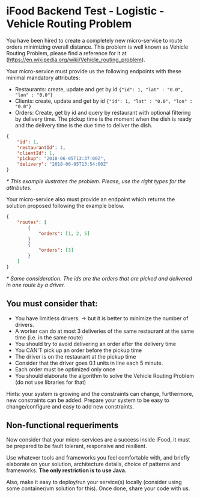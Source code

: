 # iFood Backend Test - Logistic - Vehicle Routing Problem

You have been hired to create a completely new micro-service to route orders minimizing overall distance. This problem is well known as Vehicle Routing Problem, please find a reference for it at (https://en.wikipedia.org/wiki/Vehicle_routing_problem). 

Your micro-service must provide us the following endpoints with these minimal mandatory attributes:
- Restaurants: create, update and get by id
`{"id": 1, "lat" : "0.0", "lon" : "0.0"}`
- Clients: create, update and get by id
`{"id": 1, "lat" : "0.0", "lon" : "0.0"}`
- Orders: Create, get by id and query by restaurant with optional filtering by delivery time. The pickup time is the moment when the dish is ready and the delivery time is the due time to deliver the dish.
```json
{
    "id": 1,
    "restaurantId": 1,
    "clientId": 1,
    "pickup": "2018-06-05T13:37:00Z",
    "delivery": "2018-06-05T13:54:00Z"
}
```
_* This example ilustrates the problem. Please, use the right types for the attributes._

Your micro-service also must provide an endpoint which returns the solution proposed following the example below.
```json
{
	"routes": [
		{
			"orders": [1, 2, 5]
		}
		{
			"orders": [3]
		}
	]
}
```
_* Same consideration. The ids are the orders that are picked and delivered in one route by a driver._

## You must consider that:

- You have limitless drivers.
	-> but it is better to minimize the number of drivers.
- A worker can do at most 3 deliveries of the same restaurant at the same time (i.e. in the same route)
- You should try to avoid delivering an order after the delivery time
- You CAN'T pick up an order before the pickup time
- The driver is on the restaurant at the pickup time
- Consider that the driver goes 0.1 units in line each 5 minute.
- Each order must be optimized only once
- You should elaborate the algorithm to solve the Vehicle Routing Problem (do not use libraries for that)

Hints: your system is growing and the constraints can change, furthermore, new constraints can be added. Prepare your system to be easy to change/configure and easy to add new constraints.

## Non-functional requeriments

Now consider that your micro-services are a success inside IFood, it must be prepared to be fault tolerant, responsive and resilient.

Use whatever tools and frameworks you feel comfortable with, and briefly elaborate on your solution, architecture details, choice of patterns and frameworks.
	**The only restriction is to use Java.**

Also, make it easy to deploy/run your service(s) locally (consider using some container/vm solution for this). Once done, share your code with us.